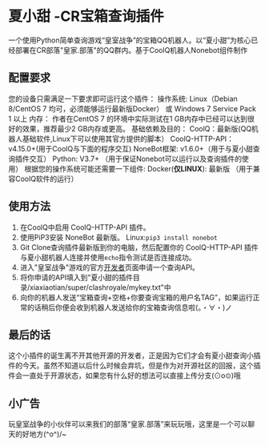 # 夏小甜 -CR宝箱查询插件
一个使用Python简单查询游戏“皇室战争”的宝箱QQ机器人。以“夏小甜”为核心已经部署在CR部落"皇家.部落"的QQ群内。基于CoolQ机器人Nonebot组件制作
## 配置要求
您的设备只需满足一下要求即可运行这个插件：
操作系统: 
Linux（Debian 8/CentOS 7 均可，必须能够运行最新版Docker） 或 Windows  7 Service Pack 1 以上
内存：
作者在CentOS 7 的环境中实际测试在1 GB内存中已经可以达到很好的效果，推荐最少2 GB内存或更高。
基础依赖及目的：
CoolQ：最新版(QQ机器人基础软件,Linux下可以使用其官方提供的脚本）
CoolQ-HTTP-API：v4.15.0+(用于CoolQ与下面的程序交互)
NoneBot框架: v1.6.0+（用于与夏小甜查询插件交互）
Python: V3.7+ （用于保证Nonebot可以运行以及查询插件的使用）
根据您的操作系统可能还需要一下组件:
Docker(**仅LINUX**): 最新版  （用于兼容CoolQ软件的运行）

## 使用方法
1. 在CoolQ中启用 CoolQ-HTTP-API 插件。
2. 使用PiP3安装 NoneBot 最新版。
 Linux:`pip3 install nonebot`
3. Git Clone查询插件最新版到你的电脑，然后配置你的 CoolQ-HTTP-API 插件与夏小甜机器人连接并使用`echo`指令测试是否连接成功。
4. 进入"皇室战争"游戏的官方[开发者](https://developer.clashroyale.com/ "开发者")页面申请一个查询API。
5. 将你申请的API填入到"夏小甜的插件目录/xiaxiaotian/super/clashroyale/mykey.txt"中
6. 向你的机器人发送“宝箱查询+空格+你要查询宝箱的用户名TAG”，如果运行正常的话稍后你便会收到机器人发送给你的宝箱查询信息啦(。・∀・)ノ

## 最后的话
这个小插件的诞生离不开其他开源的开发者，正是因为它们才会有夏小甜查询小插件的今天。虽然不知道以后什么时候会弃坑，但是作为对开源社区的回报，这个插件会一直处于开源状态，如果您有什么好的想法可以直接上传分支(⊙o⊙)哦

## 小广告
玩皇室战争的小伙伴可以来我们的部落“皇家.部落”来玩玩哦，这里是一个可以聊天的好地方\(^o^)/~
